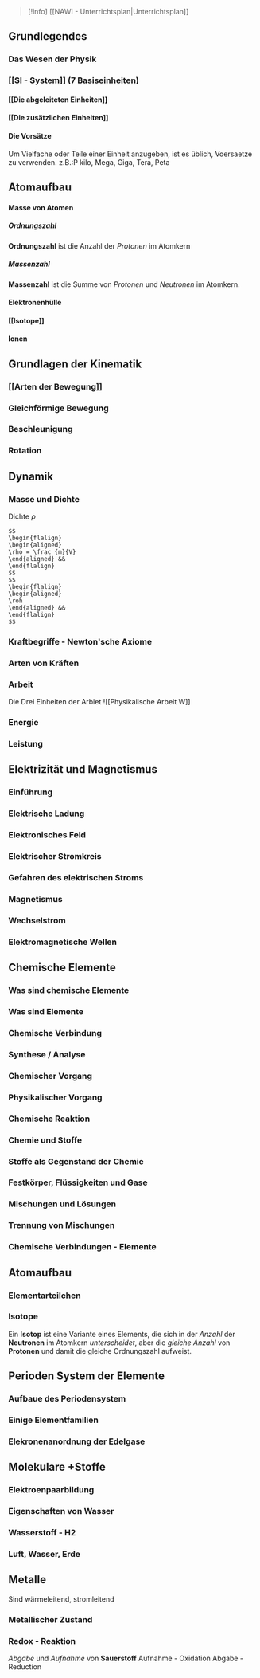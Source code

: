 >[!info] [[NAWI - Unterrichtsplan|Unterrichtsplan]]

## Grundlegendes
### Das Wesen der Physik 

### [[SI - System]] (7 Basiseinheiten)
#### [[Die abgeleiteten Einheiten]]
#### [[Die zusätzlichen Einheiten]]
#### Die Vorsätze 
Um Vielfache oder Teile einer Einheit anzugeben, ist es üblich, Voersaetze zu verwenden.
z.B.:P kilo, Mega, Giga, Tera, Peta 
## Atomaufbau
#### Masse von Atomen
##### Ordnungszahl
**Ordnungszahl** ist die Anzahl der *Protonen* im Atomkern
##### Massenzahl
**Massenzahl** ist die Summe von *Protonen* und *Neutronen* im Atomkern.
#### Elektronenhülle
#### [[Isotope]]

#### Ionen

## Grundlagen der Kinematik
### [[Arten der Bewegung]] 
### Gleichförmige Bewegung
### Beschleunigung 
### Rotation 

## Dynamik 
### Masse und Dichte 
Dichte $\rho$


``` ad-formel
$$
\begin{flalign}
\begin{aligned}
\rho = \frac {m}{V}
\end{aligned} &&
\end{flalign}
$$
$$
\begin{flalign}
\begin{aligned}
\roh 
\end{aligned} &&
\end{flalign}
$$
```

### Kraftbegriffe - Newton'sche Axiome
### Arten von Kräften 

### Arbeit 
Die Drei Einheiten der Arbiet
![[Physikalische Arbeit W]]

### Energie 
### Leistung 

## Elektrizität und Magnetismus
### Einführung 
### Elektrische Ladung 
### Elektronisches Feld 
### Elektrischer Stromkreis 
### Gefahren des elektrischen Stroms 
### Magnetismus 
### Wechselstrom 
### Elektromagnetische Wellen 


## Chemische Elemente 


### Was sind chemische Elemente
### Was sind Elemente
### Chemische Verbindung 
### Synthese / Analyse
### Chemischer Vorgang
### Physikalischer Vorgang 
### Chemische Reaktion
### Chemie und Stoffe
### Stoffe als Gegenstand der Chemie 
### Festkörper, Flüssigkeiten und Gase 
### Mischungen und Lösungen 
### Trennung von Mischungen 
### Chemische Verbindungen - Elemente 

## Atomaufbau

### Elementarteilchen



### Isotope
Ein **Isotop** ist eine Variante eines Elements, die sich in der *Anzahl* der **Neutronen** im Atomkern *unterscheidet*, aber die *gleiche Anzahl* von **Protonen** und damit die gleiche Ordnungszahl aufweist.

## Perioden System der Elemente 

### Aufbaue des Periodensystem

### Einige Elementfamilien

### Elekronenanordnung der Edelgase

## Molekulare +Stoffe

### Elektroenpaarbildung 
### Eigenschaften von Wasser 
### Wasserstoff - H2 
### Luft, Wasser, Erde 

## Metalle
Sind wärmeleitend, stromleitend


### Metallischer Zustand 
### Redox - Reaktion 
*Abgabe* und *Aufnahme* von **Sauerstoff** 
Aufnahme - Oxidation
Abgabe - Reduction 